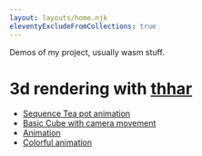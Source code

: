 ```yaml
---
layout: layouts/home.njk
eleventyExcludeFromCollections: true
---
```


Demos of my project, usually wasm stuff.

# 3d rendering with [thhar](https://github.com/tomasz-brak/thhar-3d)

- [Sequence Tea pot animation](./sequence)
- [Basic Cube with camera movement](./basic)
- [Animation](./animation)
- [Colorful animation](./colors)